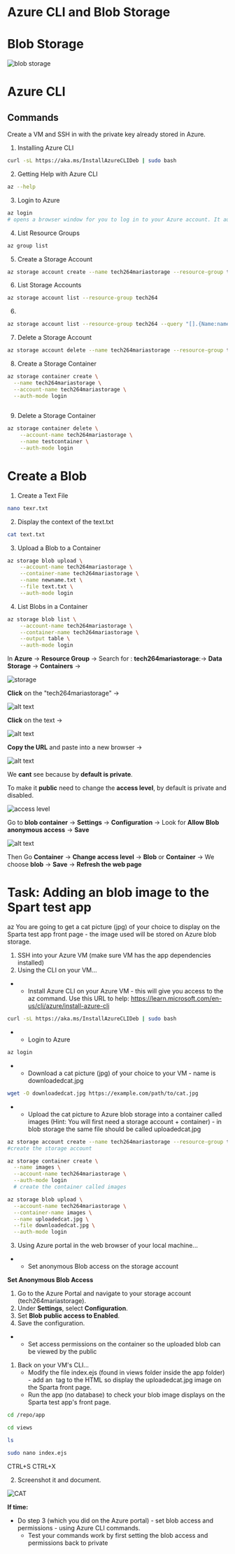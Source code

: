 # Azure CLI and Blob Storage

# Blob Storage
![blob storage](<images/blob storage.png>)


# Azure CLI

## Commands
Create a VM and SSH in with the private key already stored in Azure.
1.  Installing Azure CLI
```bash
curl -sL https://aka.ms/InstallAzureCLIDeb | sudo bash
```
2.  Getting Help with Azure CLI
```bash
az --help
```
3.   Login to Azure
```bash
az login
# opens a browser window for you to log in to your Azure account. It authenticates your session, allowing you to run other Azure CLI commands
```
4. List Resource Groups
```bash
az group list
```

5.  Create a Storage Account
```bash
az storage account create --name tech264mariastorage --resource-group tech264 --location uksouth --sku Standard_LRS
```
6.  List Storage Accounts
```bash
az storage account list --resource-group tech264
```
6.  
```bash
az storage account list --resource-group tech264 --query "[].{Name:name, Location:location, Kind:kind}" --output table
```

7.   Delete a Storage Account
```bash
az storage account delete --name tech264mariastorage --resource-group tech264
```

8.  Create a Storage Container
```bash
az storage container create \
  --name tech264mariastorage \
  --account-name tech264mariastorage \
  --auth-mode login
	
```


9.  Delete a Storage Container
```bash
az storage container delete \
    --account-name tech264mariastorage \
    --name testcontainer \
    --auth-mode login
```

# Create a Blob
1.  Create a Text File
```bash
nano texr.txt
```
2.  Display the context of the text.txt
```bash
cat text.txt
```

3.  Upload a Blob to a Container
```bash
az storage blob upload \
    --account-name tech264mariastorage \
    --container-name tech264mariastorage \
    --name newname.txt \
    --file text.txt \
    --auth-mode login
```
4.  List Blobs in a Container
```bash
az storage blob list \
    --account-name tech264mariastorage \
    --container-name tech264mariastorage \
    --output table \
    --auth-mode login
```

In **Azure** -> **Resource Group** -> Search for : **tech264mariastorage**:-> **Data Storage** -> **Containers** ->

![storage](images/tech264mariastorage.png)

**Click** on the "tech264mariastorage" ->

![alt text](<images/blob text.png>)

**Click** on the text ->

![alt text](images/blob.png)

**Copy the URL** and paste into a new browser ->

![alt text](images/error.png)

We **cant** see because by **default is private**.


To make it **public** need to change the **access level**, by default is private and disabled.

![access level](<images/access level.png>)

Go to **blob container** -> **Settings** -> **Configuration** -> Look for **Allow Blob anonymous access** -> **Save**

![alt text](<images/allow blob.png>)

Then Go **Container** -> **Change access level** -> **Blob** or **Container** -> We choose **blob** -> **Save** -> **Refresh the web page**



# Task: Adding an blob image to the Spart test app


az You are going to get a cat picture (jpg) of your choice to display on the Sparta test app front page - the image used will be stored on Azure blob storage.

1. SSH into your Azure VM (make sure VM has the app dependencies installed)
2.  Using the CLI on your VM...
- - Install Azure CLI on your Azure VM - this will give you access to the az command. Use this URL to help: https://learn.microsoft.com/en-us/cli/azure/install-azure-cli
  
```bash
curl -sL https://aka.ms/InstallAzureCLIDeb | sudo bash

```
- -   Login to Azure
```bash
az login
``` 
- - Download a cat picture (jpg) of your choice to your VM - name is downloadedcat.jpg
```bash
wget -O downloadedcat.jpg https://example.com/path/to/cat.jpg
```
- - Upload the cat picture to Azure blob storage into a container called images (Hint: You will first need a storage account + container) - in blob storage the same file should be called uploadedcat.jpg
```bash
az storage account create --name tech264mariastorage --resource-group tech264 --location uksouth --sku Standard_LRS
#create the storage account
```
```bash
az storage container create \
  --name images \
  --account-name tech264mariastorage \
  --auth-mode login
  # create the container called images
```
```bash
az storage blob upload \
  --account-name tech264mariastorage \
  --container-name images \
  --name uploadedcat.jpg \
  --file downloadedcat.jpg \
  --auth-mode login
```
3. Using Azure portal in the web browser of your local machine...
- - Set anonymous Blob access on the storage account

**Set Anonymous Blob Access**
1. Go to the Azure Portal and navigate to your storage account (tech264mariastorage).
2. Under **Settings**, select **Configuration**.
3. Set **Blob public access to Enabled**.
4. Save the configuration.
- - Set access permissions on the container so the uploaded blob can be viewed by the public

1. Back on your VM's CLI...
    - Modify the file index.ejs (found in views folder inside the app folder) - add an <img> tag to the HTML so display the uploadedcat.jpg image on the Sparta front page.
    - Run the app (no database) to check your blob image displays on the Sparta test app's front page.
```bash
cd /repo/app
```
```bash
cd views
```
```bash
ls
```
```bash
sudo nano index.ejs 
```
CTRL+S
CTRL+X



2. Screenshot it and document.

![CAT](images/image.png)

**If time:**

- Do step 3 (which you did on the Azure portal) - set blob access and permissions - using Azure CLI commands.
    - Test your commands work by first setting the blob access and permissions back to private
